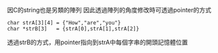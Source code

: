 因C的string也是另類的陣列
因此透過陣列的角度修改時可透過pointer的方式
```
char strA[3][4] = {"How","are","you"}
char *strB[3]   = {strA[0],strA[1],strA[2]}

```
透過strB的方式，用pointer指向到strA中每個字串的開頭記憶體位置
